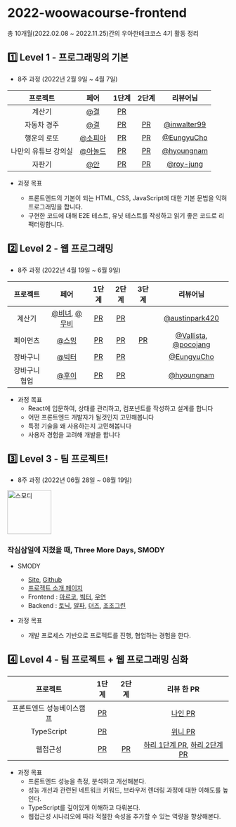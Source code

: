 # 2022-woowacourse-frontend
총 10개월(2022.02.08 ~ 2022.11.25)간의 우아한테크코스 4기 활동 정리

## 1️⃣ Level 1 - 프로그래밍의 기본
- 8주 과정 (2022년 2월 9일 ~ 4월 7일)

|       프로젝트       |                     페어                     |                                   1단계                                    |                                   2단계                                    |                      리뷰어님                     
| :------------------: | :------------------------------------------: | :------------------------------------------------------------------------: | :------------------------------------------------------------------------: | :------------------------------------------------:
|        계산기        |    [@결](https://github.com/yunjin-kim)    |     [PR](https://github.com/woowacourse/javascript-calculator/pull/47)     |                                                                            |                                                    |          |
|     자동차 경주      |    [@결](https://github.com/yunjin-kim)    |     [PR](https://github.com/woowacourse/javascript-racingcar/pull/70)      |     [PR](https://github.com/woowacourse/javascript-racingcar/pull/143)     |       [@inwalter99](https://github.com/inwalter99)       |          |
|     행운의 로또      |  [@소피아](https://github.com/soyi47)  |       [PR](https://github.com/woowacourse/javascript-lotto/pull/110)       |       [PR](https://github.com/woowacourse/javascript-lotto/pull/149)       |       [@EungyuCho](https://github.com/EungyuCho)       |          |
| 나만의 유튜브 강의실 | [@아놀드](https://github.com/sanaandmomo) | [PR](https://github.com/woowacourse/javascript-youtube-classroom/pull/109) | [PR](https://github.com/woowacourse/javascript-youtube-classroom/pull/133) |      [@hyoungnam](https://github.com/hyoungnam)      |          |
|        자판기        | [@안](https://github.com/jin7969) |   [PR](https://github.com/woowacourse/javascript-vendingmachine/pull/23)   |   [PR](https://github.com/woowacourse/javascript-vendingmachine/pull/51)   | [@roy-jung](https://github.com/roy-jung)  |          |

- 과정 목표

  - 프론트엔드의 기본이 되는 HTML, CSS, JavaScript에 대한 기본 문법을 익혀 프로그래밍을 합니다.
  - 구현한 코드에 대해 E2E 테스트, 유닛 테스트를 작성하고 읽기 좋은 코드로 리팩터링합니다.

## 2️⃣ Level 2 - 웹 프로그래밍
- 8주 과정 (2022년 4월 19일 ~ 6월 9일)

|   프로젝트    |                     페어                     |                                 1단계                                 |                                 2단계                                 | 3단계                                                        |                                           리뷰어님                                            
| :-----------: | :------------------------------------------: | :-------------------------------------------------------------------: | :-------------------------------------------------------------------: | :------------------------------------------------------------: | :-------------------------------------------------------------------------------------------:
|    계산기     |    [@비녀](https://github.com/KangYunHo1221), [@무비](https://github.com/byhhh2)    |     [PR](https://github.com/woowacourse/react-calculator/pull/13)     |     [PR](https://github.com/woowacourse/react-calculator/pull/53)     |                                                              |                           [@austinpark420](https://github.com/austinpark420)                            |          |
|   페이먼츠    | [@스밍](https://github.com/hwangstar156) |      [PR](https://github.com/woowacourse/react-payments/pull/105)      |     [PR](https://github.com/woowacourse/react-payments/pull/117)      | [PR](https://github.com/woowacourse/react-payments/pull/167) |                           [@Vallista](https://github.com/Vallista), [@pocojang](https://github.com/pocojang)                            |          |
|   장바구니    |     [@빅터](https://github.com/woose28)     |   [PR](https://github.com/woowacourse/react-shopping-cart/pull/93)    |   [PR](https://github.com/woowacourse/react-shopping-cart/pull/138)   |                                                              | [@EungyuCho](https://github.com/EungyuCho)  |          |
| 장바구니 협업 |     [@후이](https://github.com/kwannee)     | [PR](https://github.com/woowacourse/react-shopping-cart-prod/pull/28) | [PR](https://github.com/woowacourse/react-shopping-cart-prod/pull/76) |                                                              |                            [@hyoungnam](https://github.com/hyoungnam)                             |          |

- 과정 목표
  - React에 입문하여, 상태를 관리하고, 컴포넌트를 작성하고 설계를 합니다
  - 어떤 프론트엔드 개발자가 될것인지 고민해봅니다
  - 특정 기술을 왜 사용하는지 고민해봅니다
  - 사용자 경험을 고려해 개발을 합니다

## 3️⃣ Level 3 - 팀 프로젝트!
- 8주 과정 (2022년 06월 28일 ~ 08월 19일)
<img src="https://user-images.githubusercontent.com/70249108/204154402-fcb46551-ee40-4972-9086-21999f76255e.png" alt="스모디" width="100">

### 작심삼일에 지쳤을 때, Three More Days, SMODY
- SMODY
  - [Site](https://www.smody.co.kr/), [Github](https://github.com/woowacourse-teams/2022-smody)
  - [프로젝트 소개 페이지](https://sites.google.com/woowahan.com/woowacourse-demo-4th/%ED%94%84%EB%A1%9C%EC%A0%9D%ED%8A%B8/%EC%8A%A4%EB%AA%A8%EB%94%94)
  - Frontend : [마르코](https://github.com/wonsss), [빅터](https://github.com/woose28), [우연](https://github.com/ronci)
  - Backend : [토닉](https://github.com/tonic523), [알파](https://github.com/bcc0830), [더즈](https://github.com/ldk980130), [조조그린](https://github.com/jojogreen91)

- 과정 목표
  - 개발 프로세스 기반으로 프로젝트를 진행, 협업하는 경험을 한다.

## 4️⃣ Level 4 - 팀 프로젝트 + 웹 프로그래밍 심화
|       프로젝트          |                                   1단계                                    |                                   2단계                                    |                      리뷰 한 PR                     
| :------------------: | :------------------------------------------------------------------------: | :------------------------------------------------------------------------: | :------------------------------------------------:
|         프론트엔드 성능베이스캠프      |     [PR](https://github.com/woowacourse/perf-basecamp/pull/63)      |  |                      [나인 PR](https://github.com/woowacourse/perf-basecamp/pull/49)                              |          |
|     TypeScript   |   [PR](https://github.com/woowacourse/ts-module/pull/33)      | |    [위니 PR](https://github.com/woowacourse/ts-module/pull/16)      |           |
|     웹접근성   |    [PR](https://github.com/woowacourse/a11y-airline/pull/47)     |   [PR](https://github.com/woowacourse/a11y-airline/pull/64)   |  [하리 1단계 PR](https://github.com/woowacourse/a11y-airline/pull/32), [하리 2단계 PR](https://github.com/woowacourse/a11y-airline/pull/72)  |

- 과정 목표
  - 프론트엔드 성능을 측정, 분석하고 개선해본다.
  - 성능 개선과 관련된 네트워크 키워드, 브라우저 렌더링 과정에 대한 이해도를 높인다.
  - TypeScript를 깊이있게 이해하고 다뤄본다.
  - 웹접근성 시나리오에 따라 적절한 속성을 추가할 수 있는 역량을 향상해본다.
